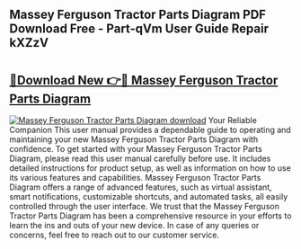 ## Massey Ferguson Tractor Parts Diagram PDF Download Free - Part-qVm User Guide Repair kXZzV

# <h2><a href="http://dfnyv1w.blite.top/?on=Massey+Ferguson+Tractor+Parts+Diagram">🔗Download New 👉🔴 Massey Ferguson Tractor Parts Diagram</a></h2>

[![Massey Ferguson Tractor Parts Diagram download](https://i.imgur.com/lujVjoI.png)](http://dfnyv1w.blite.top/?on=Massey+Ferguson+Tractor+Parts+Diagram)
Your Reliable Companion This user manual provides a dependable guide to operating and maintaining your new Massey Ferguson Tractor Parts Diagram with confidence. To get started with your Massey Ferguson Tractor Parts Diagram, please read this user manual carefully before use. It includes detailed instructions for product setup, as well as information on how to use its various features and capabilities. Massey Ferguson Tractor Parts Diagram offers a range of advanced features, such as virtual assistant, smart notifications, customizable shortcuts, and automated tasks, all easily controlled through the user interface. We trust that the Massey Ferguson Tractor Parts Diagram has been a comprehensive resource in your efforts to learn the ins and outs of your new device. In case of any queries or concerns, feel free to reach out to our customer service.
